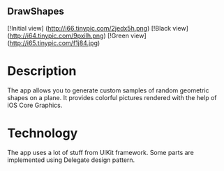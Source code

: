 ## DrawShapes

[!Initial view]
(http://i66.tinypic.com/2jedx5h.png)
[!Black view]
(http://i64.tinypic.com/9pxilh.png)
[!Green view]
(http://i65.tinypic.com/f1j84.jpg)


# Description

The app allows you to generate custom samples of random geometric shapes on a plane. It provides colorful pictures rendered with the help of iOS Core Graphics.

# Technology

The app uses a lot of stuff from UIKit framework. Some parts are implemented using Delegate design pattern.
